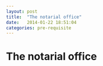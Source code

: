```yaml
---
layout: post
title:  "The notarial office"
date:   2014-01-22 18:51:04
categories: pre-requisite
---
```


The notarial office
===================
